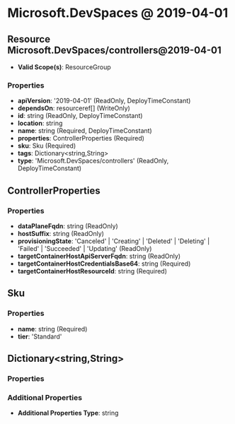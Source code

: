 # Microsoft.DevSpaces @ 2019-04-01

## Resource Microsoft.DevSpaces/controllers@2019-04-01
* **Valid Scope(s)**: ResourceGroup
### Properties
* **apiVersion**: '2019-04-01' (ReadOnly, DeployTimeConstant)
* **dependsOn**: resourceref[] (WriteOnly)
* **id**: string (ReadOnly, DeployTimeConstant)
* **location**: string
* **name**: string (Required, DeployTimeConstant)
* **properties**: ControllerProperties (Required)
* **sku**: Sku (Required)
* **tags**: Dictionary<string,String>
* **type**: 'Microsoft.DevSpaces/controllers' (ReadOnly, DeployTimeConstant)

## ControllerProperties
### Properties
* **dataPlaneFqdn**: string (ReadOnly)
* **hostSuffix**: string (ReadOnly)
* **provisioningState**: 'Canceled' | 'Creating' | 'Deleted' | 'Deleting' | 'Failed' | 'Succeeded' | 'Updating' (ReadOnly)
* **targetContainerHostApiServerFqdn**: string (ReadOnly)
* **targetContainerHostCredentialsBase64**: string (Required)
* **targetContainerHostResourceId**: string (Required)

## Sku
### Properties
* **name**: string (Required)
* **tier**: 'Standard'

## Dictionary<string,String>
### Properties
### Additional Properties
* **Additional Properties Type**: string

